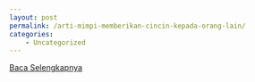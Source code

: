```yaml
---
layout: post
permalink: /arti-mimpi-memberikan-cincin-kepada-orang-lain/
categories:
    - Uncategorized
---
```


[Baca Selengkapnya](/02)